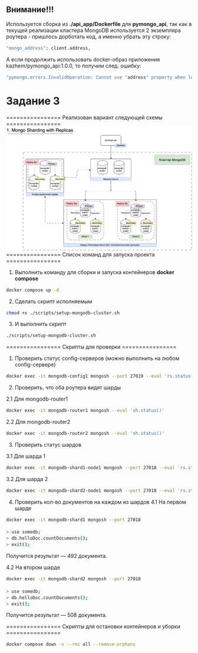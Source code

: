 ## Внимание!!!
Используется сборка из **./api_app/Dockerfile** для **pymongo_api**, так как в текущей реализации кластера MongoDB используется 2 экземпляра роутера - пришлось дорботать код, а именно убрать эту строку:

```bash
"mongo_address": client.address,
```

А если продолжить использовать docker-образ приложения kazhem/pymongo_api:1.0.0, то получим след. ошибку:

```bash
"pymongo.errors.InvalidOperation: Cannot use "address" property when load balancing among mongoses, use "nodes" instead."
```


# Задание 3

================ Реализован вариант следующей схемы ================
![Arch Schema](./assets/mongo-sharding-repl.png)
================ Список команд для запуска проекта ================

1. Выполнить команду для сборки и запуска контейнеров **docker compose**

```bash
docker compose up -d
```

2. Сделать скрипт исполняемым

```bash
chmod +x ./scripts/setup-mongodb-cluster.sh
```

3. И выполнить скрипт
```bash
./scripts/setup-mongodb-cluster.sh
```




================ Скрипты для проверки ================


1. Проверить статус config-серверов (можно выполнить на любом config-сервере)
```bash
docker exec -it mongodb-config1 mongosh --port 27019 --eval 'rs.status()'
```

2. Проверить, что оба роутера видят шарды

2.1 Для mongodb-router1
```bash
docker exec -it mongodb-router1 mongosh --eval 'sh.status()'
```
2.2 Для mongodb-router2
```bash
docker exec -it mongodb-router2 mongosh --eval 'sh.status()'
```

3. Проверить статус шардов

3.1 Для шарда 1
```bash
docker exec -it mongodb-shard1-node1 mongosh --port 27018 --eval 'rs.status()'
```

3.2 Для шарда 2
```bash
docker exec -it mongodb-shard2-node1 mongosh --port 27018 --eval 'rs.status()'
```

4. Проверить кол-во документов на каждом из шардов
4.1 На первом шарде

```bash
docker exec -it mongodb-shard1 mongosh --port 27018

> use somedb;
> db.helloDoc.countDocuments();
> exit();
```

Получится результат — 492 документа.

4.2 На втором шарде

```bash
docker exec -it mongodb-shard2 mongosh --port 27018

> use somedb;
> db.helloDoc.countDocuments();
> exit();
```

Получится результат — 508 документа.

================ Скрипты для остановки контейнеров и уборки ================

```bash
docker compose down -v --rmi all --remove-orphans
```
